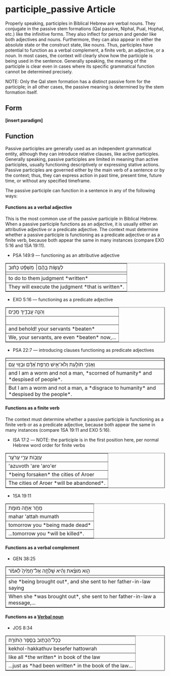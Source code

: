 # participle_passive Article
Properly speaking, participles in Biblical Hebrew are verbal nouns. They conjugate in the passive stem formations (Qal passive, Niphal, Pual, Hophal, etc.) like the infinitive forms.  They also inflect for person and gender like both adjectives and nouns.  Furthermore, they can also appear in either the absolute state or the construct state, like nouns.  Thus, participles have potential to function as a verbal complement, a finite verb, an adjective, or a noun.  In most cases, the context will clearly show how the participle is being used in the sentence.  Generally speaking, the meaning of the participle is clear even in cases where its specific grammatical function cannot be determined precisely.  

NOTE: Only the Qal stem formation has a distinct passive form for the participle; in all other cases, the passive meaning is determined by the stem formation itself.

## Form

**[insert paradigm]**

## Function
Passive participles are generally used as an independent grammatical entity, although they can introduce relative clauses, like active participles.  Generally speaking, passive participles are limited in meaning than active participles, usually functioning descriptively or expressing stative actions.  Passive participles are governed either by the main verb of a sentence or by the context; thus, they can express action in past time, present time, future time, or without any specified timeframe.

The passive participle can function in a sentence in any of the following ways:


#### Functions as a verbal adjective
This is the most common use of the passive participle in Biblical Hebrew.  When a passive participle functions as an adjective, it is usually either an attributive adjective or a predicate adjective.  The context must determine whether a passive participle is functioning as a predicate adjective or as a finite verb, because both appear the same in many instances (compare EXO 5:16 and 1SA 19:11).  

* PSA 149:9 –– functioning as an attributive adjective
<table border="1" class="docutils">
<colgroup>
<col width="100%" />
</colgroup>
<tbody valign="top">
<tr class="row-odd"><td>לַעֲשׂ֤וֹת בָּהֶ֨ם׀ מִשְׁפָּ֬ט כָּת֗וּב</td>
</tr>
<tr class="row-even"><td></td>
</tr>
<tr class="row-odd"><td>to do to them judgment *written*</td>
</tr>
<tr class="row-even"><td>They will execute the judgment *that is written*.</td>
</tr>
</tbody>
</table>

* EXO 5:16 –– functioning as a predicate adjective
<table border="1" class="docutils">
<colgroup>
<col width="100%" />
</colgroup>
<tbody valign="top">
<tr class="row-odd"><td>וְהִנֵּ֧ה עֲבָדֶ֛יךָ מֻכִּ֖ים</td>
</tr>
<tr class="row-even"><td>‮‬</td>
</tr>
<tr class="row-odd"><td>and behold! your servants *beaten*</td>
</tr>
<tr class="row-even"><td>We, your servants, are even *beaten* now,...</td>
</tr>
</tbody>
</table>

* PSA 22:7 –– introducing clauses functioning as predicate adjectives
<table border="1" class="docutils">
<colgroup>
<col width="100%" />
</colgroup>
<tbody valign="top">
<tr class="row-odd"><td></td>
</tr>
<tr class="row-even"><td>וְאָנֹכִ֣י תוֹלַ֣עַת וְלֹא־אִ֑ישׁ חֶרְפַּ֥ת אָ֝דָ֗ם וּבְז֥וּי עָֽם׃</td>
</tr>
<tr class="row-odd"><td>and I am a worm and not a man, *scorned of humanity* and *despised of people*.</td>
</tr>
<tr class="row-even"><td>But I am a worm and not a man, a *disgrace to humanity* and *despised by the people*.</td>
</tr>
</tbody>
</table>

#### Functions as a finite verb
The context must determine whether a passive participle is functioning as a finite verb or as a predicate adjective, because both appear the same in many instances (compare 1SA 19:11 and EXO 5:16).

* ISA 17:2 –– NOTE: the participle is in the first position here, per normal Hebrew word order for finite verbs
<table border="1" class="docutils">
<colgroup>
<col width="100%" />
</colgroup>
<tbody valign="top">
<tr class="row-odd"><td>עֲזֻב֖וֹת עָרֵ֣י עֲרֹעֵ֑ר</td>
</tr>
<tr class="row-even"><td>'azuvoth 'are 'aro'er</td>
</tr>
<tr class="row-odd"><td>*being forsaken* the cities of Aroer</td>
</tr>
<tr class="row-even"><td>The cities of Aroer *will be abandoned*.</td>
</tr>
</tbody>
</table>


* 1SA 19:11
<table border="1" class="docutils">
<colgroup>
<col width="100%" />
</colgroup>
<tbody valign="top">
<tr class="row-odd"><td>מָחָ֖ר אַתָּ֥ה מוּמָֽת</td>
</tr>
<tr class="row-even"><td>mahar 'attah mumath</td>
</tr>
<tr class="row-odd"><td>tomorrow you *being made dead*</td>
</tr>
<tr class="row-even"><td>...tomorrow you *will be killed*.</td>
</tr>
</tbody>
</table>

#### Functions as a verbal complement

* GEN 38:25
<table border="1" class="docutils">
<colgroup>
<col width="100%" />
</colgroup>
<tbody valign="top">
<tr class="row-odd"><td>הִ֣וא מוּצֵ֗את וְהִ֨יא שָׁלְחָ֤ה אֶל־חָמִ֙יהָ֙ לֵאמֹ֔ר</td>
</tr>
<tr class="row-even"><td></td>
</tr>
<tr class="row-odd"><td>she *being brought out*, and she sent to her father-in-law saying</td>
</tr>
<tr class="row-even"><td>When she *was brought out*, she sent to her father-in-law a message,...</td>
</tr>
</tbody>
</table>

#### Functions as a [Verbal noun](https://git.door43.org/Door43/en-uhg/src/master/content/verb/02.md#verbal-nouns)

* JOS 8:34
<table border="1" class="docutils">
<colgroup>
<col width="100%" />
</colgroup>
<tbody valign="top">
<tr class="row-odd"><td>כְּכָל־הַכָּת֖וּב ‮‬בְּסֵ֥פֶר הַתֹּורָֽה‮‬׃</td>
</tr>
<tr class="row-even"><td>kekhol-hakkathuv ‮‬besefer hattowrah‮‬</td>
</tr>
<tr class="row-odd"><td>like all *the written* in book of the law</td>
</tr>
<tr class="row-even"><td>...just as *had been written* in the book of the law...</td>
</tr>
</tbody>
</table>